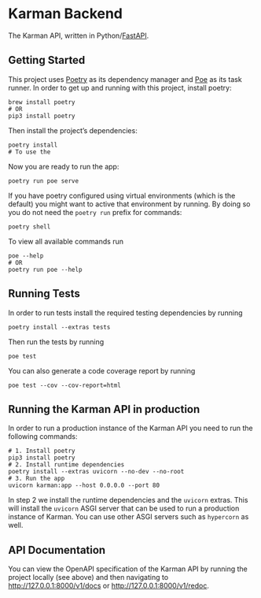 # Karman Backend

The Karman API, written in Python/[FastAPI](https://fastapi.tiangolo.com).

## Getting Started

This project uses [Poetry](https://python-poetry.org) as its dependency manager and [Poe](https://github.com/nat-n/poethepoet) as its task runner. In order to get up and running with this project, install poetry:

```shell
brew install poetry
# OR
pip3 install poetry
```

Then install the project’s dependencies:

```shell
poetry install
# To use the 
```

Now you are ready to run the app:

```shell
poetry run poe serve
```

If you have poetry configured using virtual environments (which is the default) you might want to active that environment by running. By doing so you do not need the `poetry run` prefix for commands:

```shell
poetry shell
```

To view all available commands run

```shell
poe --help
# OR
poetry run poe --help
```

## Running Tests

In order to run tests install the required testing dependencies by running

```shell
poetry install --extras tests
```

Then run the tests by running

```shell
poe test
```

You can also generate a code coverage report by running

```shell
poe test --cov --cov-report=html
```

## Running the Karman API in production

In order to run a production instance of the Karman API you need to run the following commands:

```shell
# 1. Install poetry
pip3 install poetry
# 2. Install runtime dependencies
poetry install --extras uvicorn --no-dev --no-root
# 3. Run the app
uvicorn karman:app --host 0.0.0.0 --port 80
```

In step 2 we install the runtime dependencies and the `uvicorn` extras. This will install the `uvicorn` ASGI server that can be used to run a production instance of Karman. You can use other ASGI servers such as `hypercorn` as well.

## API Documentation

You can view the OpenAPI specification of the Karman API by running the project locally (see above) and then navigating to http://127.0.0.1:8000/v1/docs or http://127.0.0.1:8000/v1/redoc.